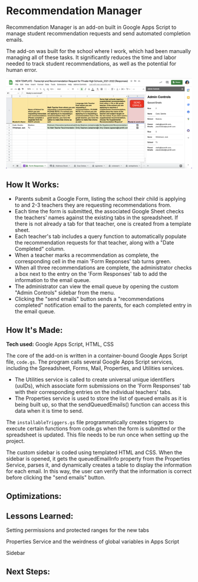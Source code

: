# Recommendation Manager
Recommendation Manager is an add-on built in Google Apps Script to manage student recommendation requests and send automated completion emails.

The add-on was built for the school where I work, which had been manually managing all of these tasks. It significantly reduces the time and labor needed to track student recommendations, as well as the potential for human error.

![Screenshot of Recommendation Manager](https://github.com/celiackelly/recommendation-manager/blob/1958cc6ed8a11d076026f383f6b71235c849b1ab/recommendation-manager-cover.png)

## How It Works:

- Parents submit a Google Form, listing the school their child is applying to and 2-3 teachers they are requesting recommendations from. 
- Each time the form is submitted, the associated Google Sheet checks the teachers' names against the existing tabs in the spreadsheet. If there is not already a tab for that teacher, one is created from a template sheet. 
- Each teacher's tab includes a query function to automatically populate the recommendation requests for that teacher, along with a "Date Completed" column. 
- When a teacher marks a recommendation as complete, the corresponding cell in the main 'Form Reponses' tab turns green. 
- When all three recommendations are complete, the administrator checks a box next to the entry on the 'Form Responses' tab to add the information to the email queue. 
- The administrator can view the email queue by opening the custom "Admin Controls" sidebar from the menu. 
- Clicking the "send emails" button sends a "recommendations completed" notification email to the parents, for each completed entry in the email queue.  

## How It's Made:

**Tech used:** Google Apps Script, HTML, CSS

The core of the add-on is written in a container-bound Google Apps Script file, `code.gs`. The program calls several Google Apps Script services, including the Spreadsheet, Forms, Mail, Properties, and Utilities services.
- The Utilities service is called to create universal unique identifiers (uuIDs), which associate form submissions on the 'Form Responses' tab with their corresponding entries on the individual teachers' tabs. 
- The Properties service is used to store the list of queued emails as it is being built up, so that the sendQueuedEmails() function can access this data when it is time to send. 

The `installableTriggers.gs` file programmatically creates triggers to execute certain functions from code.gs when the form is submitted or the spreadsheet is updated. This file needs to be run once when setting up the project.  

The custom sidebar is coded using templated HTML and CSS. When the sidebar is opened, it gets the queuedEmailInfo property from the Properties Service, parses it, and dynamically creates a table to display the information for each email. In this way, the user can verify that the information is correct before clicking the "send emails" button. 

## Optimizations:


## Lessons Learned:

Setting permissions and protected ranges for the new tabs

Properties Service and the weirdness of global variables in Apps Script 

Sidebar 

## Next Steps:
